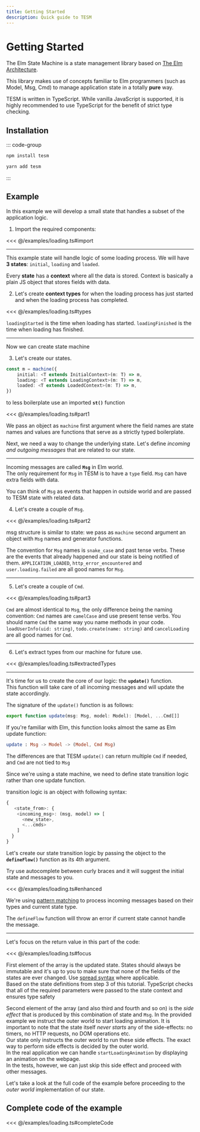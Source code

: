 ```yaml
---
title: Getting Started
description: Quick guide to TESM
---
```


# Getting Started

The Elm State Machine is a state management library based on [The Elm Architecture](https://guide.elm-lang.org/architecture/).

This library makes use of concepts familiar to Elm programmers (such as Model, Msg, Cmd) to manage application state in a totally **pure** way.

TESM is written in TypeScript. While vanilla JavaScript is supported, it is highly recommended to use TypeScript for the benefit of strict type checking.

## Installation

::: code-group

```sh [npm]
npm install tesm
```

```sh [yarn]
yarn add tesm
```

:::

## Example

In this example we will develop a small state that handles a subset of the application logic.

1. Import the required components:

<<< @/examples/loading.ts#import

---

This example state will handle logic of some loading process.
We will have **3 states**: `initial`, `loading` and `loaded`.

Every **state** has a **context** where all the data is stored. Context is basically a plain JS object that stores fields with data.

2. Let's create **context types** for when the loading process has just started and when the loading process has completed.

<<< @/examples/loading.ts#types

`loadingStarted` is the time when loading has started. `loadingFinished` is the time when loading has finished.

---

Now we can create state machine

3. Let's create our states.

```ts
const m = machine({
	initial: <T extends InitialContext>(m: T) => m,
	loading: <T extends LoadingContext>(m: T) => m,
	loaded: <T extends LoadedContext>(m: T) => m,
})
```

to less boilerplate use an imported **`st()`** function

<<< @/examples/loading.ts#part1

We pass an object as `machine` first argument where the field names are state names and values are functions that serve as a strictly typed boilerplate.

Next, we need a way to change the underlying state. Let's define _incoming and outgoing messages_ that are related to our state.

---

Incoming messages are called **`Msg`** in Elm world.  
The only requirement for `Msg` in TESM is to have a `type` field. `Msg` can have extra fields with data.

You can think of `Msg` as events that happen in outside world and are passed to TESM state with related data.

4. Let's create a couple of `Msg`.

<<< @/examples/loading.ts#part2

msg structure is similar to state: we pass as `machine` second argument an object with `Msg` names and generator functions.

The convention for `Msg` names is `snake_case` and past tense verbs. These are the events that already happened and our state is being notified of them.
`APPLICATION_LOADED`, `http_error_encountered` and `user.loading.failed` are all good names for `Msg`.

---

5. Let's create a couple of `Cmd`.

<<< @/examples/loading.ts#part3

`Cmd` are almost identical to `Msg`, the only difference being the naming convention: `Cmd` names are `camelCase` and use present tense verbs. You should name `Cmd` the same way you name methods in your code.  
`loadUserInfo(uid: string)`, `todo.create(name: string)` and `cancelLoading` are all good names for `Cmd`.

---

6. Let's extract types from our machine for future use.

<<< @/examples/loading.ts#extractedTypes

---

It's time for us to create the core of our logic: the **`update()`** function.  
This function will take care of all incoming messages and will update the state accordingly.

The signature of the `update()` function is as follows:

```ts
export function update(msg: Msg, model: Model): [Model, ...Cmd[]]
```

If you're familiar with Elm, this function looks almost the same as Elm update function:

```elm
update : Msg -> Model -> (Model, Cmd Msg)
```

The differences are that TESM `update()` can return multiple `Cmd` if needed, and `Cmd` are not tied to `Msg`

Since we're using a state machine, we need to define state transition logic rather than one update function.

transition logic is an object with following syntax:

```ts
{
   <state_from>: {
    <incoming_msg>: (msg, model) => [
      <new_state>,
      <...cmds>
    ]
  }
}
```

Let's create our state transition logic by passing the object to the **`defineFlow()`** function as its 4th argument.

Try use autocomplete between curly braces and it will suggest the initial state and messages to you.

<<< @/examples/loading.ts#enhanced

We're using [pattern matching](https://stackoverflow.com/questions/2502354/what-is-pattern-matching-in-functional-languages) to process incoming messages based on their types and current state type.

The `defineFlow` function will throw an error if current state cannot handle the message.

---

Let's focus on the return value in this part of the code:

<<< @/examples/loading.ts#focus

First element of the array is the updated state. States should always be immutable and it's up to you to make sure that none of the fields of the states are ever changed. Use [spread syntax](https://developer.mozilla.org/en-US/docs/Web/JavaScript/Reference/Operators/Spread_syntax) where applicable.  
Based on the state definitions from step 3 of this tutorial. TypeScript checks that all of the required parameters were passed to the state context and ensures type safety

Second element of the array (and also third and fourth and so on) is the _side effect_ that is produced by this combination of state and `Msg`. In the provided example we instruct the outer world to start loading animation. It is important to note that the state itself _never starts_ any of the side-effects: no timers, no HTTP requests, no DOM operations etc.  
Our state only instructs the outer world to run these side effects. The exact way to perform side effects is decided by the outer world.  
In the real application we can handle `startLoadingAnimation` by displaying an animation on the webpage.  
In the tests, however, we can just skip this side effect and proceed with other messages.

Let's take a look at the full code of the example before proceeding to the _outer world_ implementation of our state.

## Complete code of the example

<<< @/examples/loading.ts#completeCode
